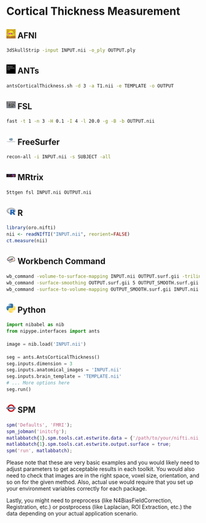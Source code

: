 # Cortical Thickness Measurement

## <img src="../icons/afni.png" height="24px" /> AFNI
```bash
3dSkullStrip -input INPUT.nii -o_ply OUTPUT.ply
```
## <img src="../icons/ants.png" height="24px" /> ANTs
```bash
antsCorticalThickness.sh -d 3 -a T1.nii -e TEMPLATE -o OUTPUT
```
## <img src="../icons/fsl.png" height="24px" /> FSL
```bash
fast -t 1 -n 3 -H 0.1 -I 4 -l 20.0 -g -B -b OUTPUT.nii
```
## <img src="../icons/freesurfer.png" height="24px" /> FreeSurfer
```bash
recon-all -i INPUT.nii -s SUBJECT -all
```
## <img src="../icons/mrtrix.png" height="24px" /> MRtrix
```bash
5ttgen fsl INPUT.nii OUTPUT.nii
```
## <img src="../icons/r.png" height="24px" /> R
```R
library(oro.nifti)
nii <- readNIfTI("INPUT.nii", reorient=FALSE)
ct.measure(nii)
```
## <img src="../icons/workbench_command.png" height="24px" /> Workbench Command
```bash
wb_command -volume-to-surface-mapping INPUT.nii OUTPUT.surf.gii -trilinear
wb_command -surface-smoothing OUTPUT.surf.gii 5 OUTPUT_SMOOTH.surf.gii
wb_command -surface-to-volume-mapping OUTPUT_SMOOTH.surf.gii INPUT.nii OUTPUT.nii
```
## <img src="../icons/python.png" height="24px" /> Python
```python
import nibabel as nib
from nipype.interfaces import ants

image = nib.load('INPUT.nii')

seg = ants.AntsCorticalThickness()
seg.inputs.dimension = 3
seg.inputs.anatomical_images = 'INPUT.nii'
seg.inputs.brain_template = 'TEMPLATE.nii'
# ... More options here
seg.run()
```
## <img src="../icons/spm.png" height="24px" /> SPM
```matlab
spm('Defaults', 'FMRI');
spm_jobman('initcfg');
matlabbatch{1}.spm.tools.cat.estwrite.data = {'/path/to/your/nifti.nii,1'};
matlabbatch{1}.spm.tools.cat.estwrite.output.surface = true;
spm('run', matlabbatch);
```

Please note that these are very basic examples and you would likely need to adjust parameters to get acceptable results in each toolkit. You would also need to check that images are in the right space, voxel size, orientation, and so on for the given method. Also, actual use would require that you set up your environment variables correctly for each package.

Lastly, you might need to preprocess (like N4BiasFieldCorrection, Registration, etc.) or postprocess (like Laplacian, ROI Extraction, etc.) the data depending on your actual application scenario.